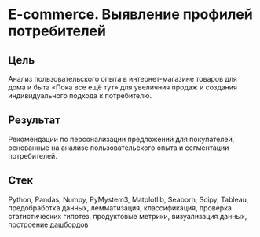 # E-commerce. Выявление профилей потребителей
## Цель
Анализ пользовательского опыта в интернет-магазине товаров для дома и быта «Пока все ещё тут» для увеличния продаж и создания индивидуального подхода к потребителю.
## Результат
Рекомендации по персонализации предложений для покупателей, основанные на анализе пользовательского опыта и сегментации потребителей.
## Стек
Python, Pandas, Numpy, PyMystem3, Matplotlib, Seaborn, Scipy, Tableau, предобработка данных, лемматизация, классификация, проверка статистических гипотез, продуктовые метрики, визуализация данных, построение дашбордов
